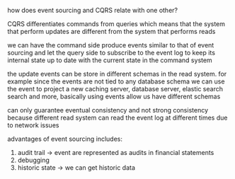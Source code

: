 how does event sourcing and CQRS relate with one other?

CQRS differentiates commands from queries which means that the system that perform updates are different from the system that performs reads

we can have the command side produce events similar to that of event sourcing and let the query side to subscribe to the event log to keep its internal state up to date with the current state in the command system 

the update events can be store in different schemas in the read system. for example since the events are not tied to any database schema we can use the event to project a new caching server, database server, elastic search search and more, basically using events allow us have different schemas 


can only guarantee eventual consistency and not strong consistency because different read system can read the event log at different times due to network issues

advantages of event sourcing includes:
1. audit trail -> event are represented as audits in financial statements
2. debugging
3.  historic state -> we can get historic data 